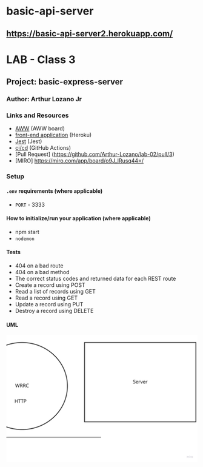 # basic-api-server
## https://basic-api-server2.herokuapp.com/

# LAB - Class 3

## Project: basic-express-server

### Author: Arthur Lozano Jr

### Links and Resources

- [AWW](https://awwapp.com/?dis=%5B%5B%22close-menus%22%5D%5D#) (AWW board)
- [front-end application](https://dashboard.heroku.com/apps/basic-express-server-lab2/deploy/github) (Heroku)
- [Jest](https://jestjs.io/) (Jest)
- [ci/cd](https://github.com/Arthur-Lozano/lab-02/actions) (GitHub Actions)
- [Pull Request] (https://github.com/Arthur-Lozano/lab-02/pull/3) 
- [MIRO] https://miro.com/app/board/o9J_lRusq44=/



### Setup

#### `.env` requirements (where applicable)
- `PORT` - 3333

#### How to initialize/run your application (where applicable)

- npm start
- `nodemon`


#### Tests

* 404 on a bad route
* 404 on a bad method
* The correct status codes and returned data for each REST route
* Create a record using POST
* Read a list of records using GET
* Read a record using GET
* Update a record using PUT
* Destroy a record using DELETE


#### UML

![UML Example](./src/assets/basicserver.jpg)
